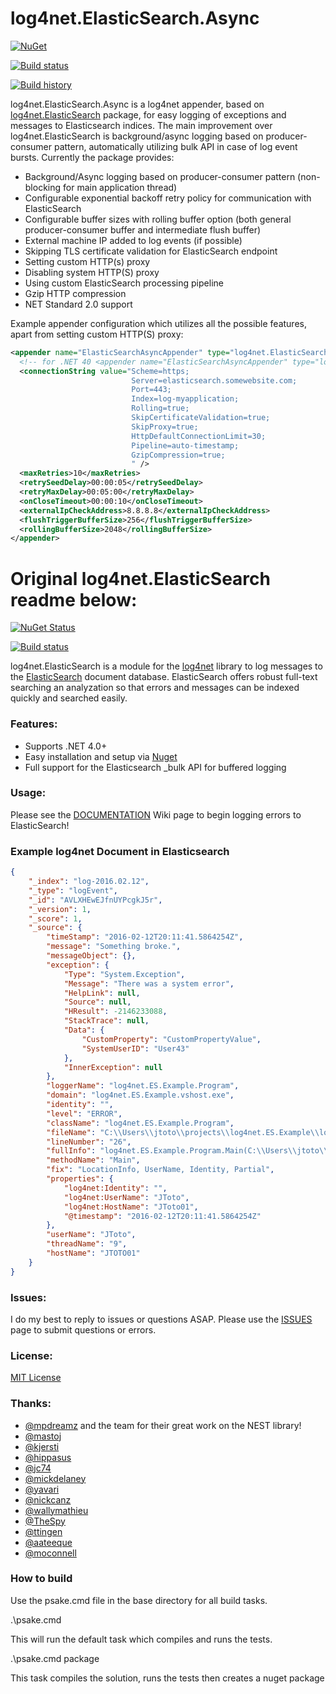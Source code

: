 log4net.ElasticSearch.Async
=====================

[![NuGet](https://buildstats.info/nuget/log4net.elasticsearch.async)](https://www.nuget.org/packages/log4net.ElasticSearch.Async/)

[![Build status](https://ci.appveyor.com/api/projects/status/258t616fpp5336q2/branch/master?svg=true)](https://ci.appveyor.com/project/ptylenda/log4net-elasticsearch-async/branch/master)

[![Build history](https://buildstats.info/appveyor/chart/ptylenda/log4net-elasticsearch-async)](https://ci.appveyor.com/project/ptylenda/log4net-elasticsearch-async)


log4net.ElasticSearch.Async is a log4net appender, based on [log4net.ElasticSearch](https://github.com/jptoto/log4net.ElasticSearch) package, for easy logging of exceptions and messages to Elasticsearch indices. The main improvement over log4net.ElasticSearch is background/async logging based on producer-consumer pattern, automatically utilizing bulk API in case of log event bursts. Currently the package provides: 
       
* Background/Async logging based on producer-consumer pattern (non-blocking for main application thread)
* Configurable exponential backoff retry policy for communication with ElasticSearch
* Configurable buffer sizes with rolling buffer option (both general producer-consumer buffer and intermediate flush buffer)
* External machine IP added to log events (if possible)
* Skipping TLS certificate validation for ElasticSearch endpoint
* Setting custom HTTP(s) proxy
* Disabling system HTTP(S) proxy
* Using custom ElasticSearch processing pipeline
* Gzip HTTP compression
* NET Standard 2.0 support

Example appender configuration which utilizes all the possible features, apart from setting custom HTTP(S) proxy:
```xml
<appender name="ElasticSearchAsyncAppender" type="log4net.ElasticSearch.Async.ElasticSearchAsyncAppender, log4net.ElasticSearch.Async">
  <!-- for .NET 40 <appender name="ElasticSearchAsyncAppender" type="log4net.ElasticSearch.Async.ElasticSearchAsyncAppender, log4net.ElasticSearch.Async.Net40">-->
  <connectionString value="Scheme=https;
                           Server=elasticsearch.somewebsite.com;
                           Port=443;
                           Index=log-myapplication;
                           Rolling=true;
                           SkipCertificateValidation=true;
                           SkipProxy=true;
                           HttpDefaultConnectionLimit=30;
                           Pipeline=auto-timestamp;
                           GzipCompression=true;
                           " />
  <maxRetries>10</maxRetries>
  <retrySeedDelay>00:00:05</retrySeedDelay>
  <retryMaxDelay>00:05:00</retryMaxDelay>
  <onCloseTimeout>00:00:10</onCloseTimeout>
  <externalIpCheckAddress>8.8.8.8</externalIpCheckAddress>
  <flushTriggerBufferSize>256</flushTriggerBufferSize>
  <rollingBufferSize>2048</rollingBufferSize>
</appender>
```

# Original log4net.ElasticSearch readme below:

[![NuGet Status](http://img.shields.io/badge/nuget-2.3.7-green.svg)](https://www.nuget.org/packages/log4net.ElasticSearch/)

[![Build status](https://ci.appveyor.com/api/projects/status/t877sp1e5eleye4n/branch/master)](https://ci.appveyor.com/project/jptoto/log4net-elasticsearch/branch/master)

log4net.ElasticSearch is a module for the [log4net](http://logging.apache.org/log4net/) library to log messages to the [ElasticSearch](http://www.elasticsearch.org) document database. ElasticSearch offers robust full-text searching an analyzation so that errors and messages can be indexed quickly and searched easily.

### Features:
* Supports .NET 4.0+
* Easy installation and setup via [Nuget](https://nuget.org/packages/log4net.ElasticSearch/)
* Full support for the Elasticsearch _bulk API for buffered logging

### Usage:
Please see the [DOCUMENTATION](https://github.com/jptoto/log4net.ElasticSearch/wiki) Wiki page to begin logging errors to ElasticSearch!

### Example log4net Document in Elasticsearch

```json
{
	"_index": "log-2016.02.12",
	"_type": "logEvent",
	"_id": "AVLXHEwEJfnUYPcgkJ5r",
	"_version": 1,
	"_score": 1,
	"_source": {
		"timeStamp": "2016-02-12T20:11:41.5864254Z",
		"message": "Something broke.",
		"messageObject": {},
		"exception": {
			"Type": "System.Exception",
			"Message": "There was a system error",
			"HelpLink": null,
			"Source": null,
			"HResult": -2146233088,
			"StackTrace": null,
			"Data": {
				"CustomProperty": "CustomPropertyValue",
				"SystemUserID": "User43"
			},
			"InnerException": null
		},
		"loggerName": "log4net.ES.Example.Program",
		"domain": "log4net.ES.Example.vshost.exe",
		"identity": "",
		"level": "ERROR",
		"className": "log4net.ES.Example.Program",
		"fileName": "C:\\Users\\jtoto\\projects\\log4net.ES.Example\\log4net.ES.Example\\Program.cs",
		"lineNumber": "26",
		"fullInfo": "log4net.ES.Example.Program.Main(C:\\Users\\jtoto\\projects\\log4net.ES.Example\\log4net.ES.Example\\Program.cs:26)",
		"methodName": "Main",
		"fix": "LocationInfo, UserName, Identity, Partial",
		"properties": {
			"log4net:Identity": "",
			"log4net:UserName": "JToto",
			"log4net:HostName": "JToto01",
			"@timestamp": "2016-02-12T20:11:41.5864254Z"
		},
		"userName": "JToto",
		"threadName": "9",
		"hostName": "JTOTO01"
	}
}
```

### Issues:
I do my best to reply to issues or questions ASAP. Please use the [ISSUES](https://github.com/jptoto/log4net.ElasticSearch/issues) page to submit questions or errors.

### License:
[MIT License](https://github.com/jptoto/log4net.ElasticSearch/blob/master/LICENSE)

### Thanks:
- [@mpdreamz](https://github.com/Mpdreamz) and the team for their great work on the NEST library!
- [@mastoj](https://github.com/mastoj)
- [@kjersti](https://github.com/kjersti)
- [@hippasus](https://github.com/hippasus)
- [@jc74](https://github.com/jc74)
- [@mickdelaney](https://github.com/mickdelaney)
- [@yavari](https://github.com/yavari)
- [@nickcanz](https://github.com/nickcanz)
- [@wallymathieu](https://github.com/mwallymathieu)
- [@TheSpy](https://github.com/TheSpy)
- [@ttingen](https://github.com/ttingen)
- [@aateeque](https://github.com/aateeque)
- [@moconnell](https://github.com/moconnell)

### How to build
Use the psake.cmd file in the base directory for all build tasks.

.\psake.cmd

This will run the default task which compiles and runs the tests.

.\psake.cmd package

This task compiles the solution, runs the tests then creates a nuget package

